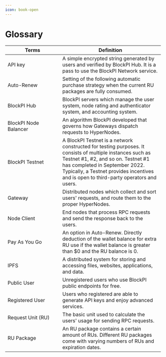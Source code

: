 ```yaml
---
icon: book-open
---
```


# Glossary

<table><thead><tr><th width="216.8363932348065">Terms</th><th width="455.8958094609532">Definition</th></tr></thead><tbody><tr><td>API key</td><td>A simple encrypted string generated by users and verified by BlockPI Hub. It is a pass to use the BlockPI Network service. </td></tr><tr><td>Auto-Renew</td><td>Setting of the following automatic purchase strategy when the current RU packages are fully consumed.</td></tr><tr><td>BlockPI Hub</td><td>BlockPI servers which manage the user system, node rating and authenticator system, and accounting system. </td></tr><tr><td>BlockPI Node Balancer</td><td>An algorithm BlockPI developed that governs how Gateways dispatch requests to HyperNodes. </td></tr><tr><td>BlockPI Testnet</td><td>A BlockPI Testnet is a network constructed for testing purposes. It consists of multiple instances such as Testnet #1, #2, and so on. Testnet #1 has completed in September 2022. Typically, a Testnet provides incentives and is open to third-party operators and users.</td></tr><tr><td>Gateway </td><td>Distributed nodes which collect and sort users' requests, and route them to the proper HyperNodes.</td></tr><tr><td>Node Client</td><td>End nodes that process RPC requests and send the response back to the users.</td></tr><tr><td>Pay As You Go</td><td>An option in Auto-Renew. Directly deduction of the wallet balance for extra RU use if the wallet balance is greater than $0 and the RU balance is 0.</td></tr><tr><td>IPFS </td><td>A distributed system for storing and accessing files, websites, applications, and data.</td></tr><tr><td>Public User</td><td>Unregistered users who use BlockPI public endpoints for free.</td></tr><tr><td>Registered User</td><td>Users who registered are able to generate API keys and enjoy advanced services.</td></tr><tr><td>Request Unit (RU)</td><td>The basic unit used to calculate the users' usage for sending RPC requests.</td></tr><tr><td>RU Package</td><td>An RU package contains a certain amount of RUs. Different RU packages come with varying numbers of RUs and expiration dates.</td></tr></tbody></table>

